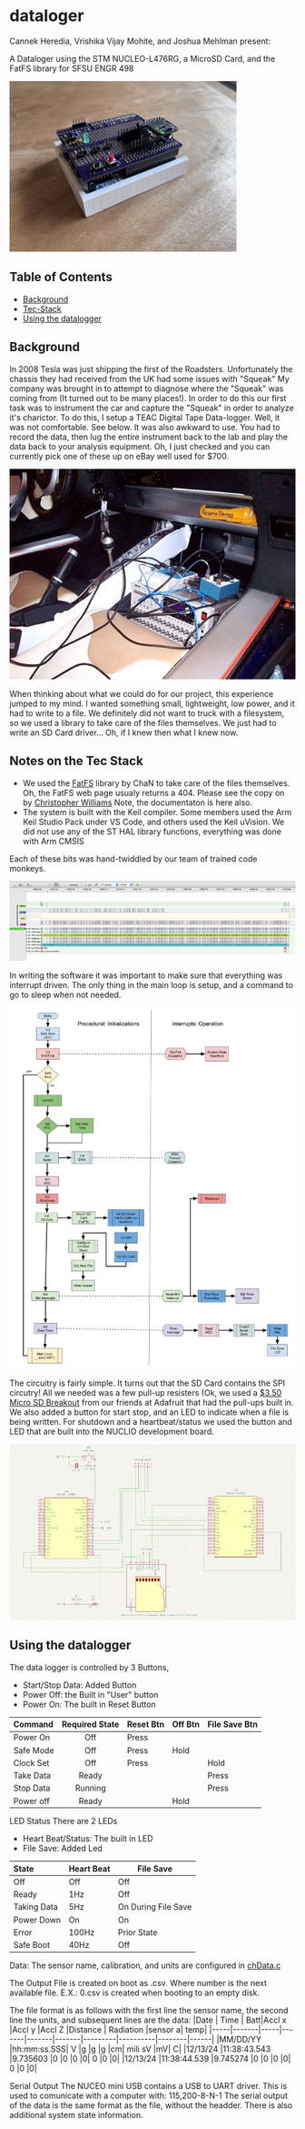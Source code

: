 # dataloger
Cannek Heredia, Vrishika Vijay Mohite, and Joshua Mehlman present:

A Dataloger using the STM NUCLEO-L476RG, a MicroSD Card, and the FatFS library for SFSU ENGR 498 

<img src="images/IMG_7176.jpg" width="400" >

## Table of Contents
- [Background](#background)
- [Tec-Stack](#Notes-on-the-Tec-Stack)
- [Using the datalogger](#Using-the-datalogger)

## Background
In 2008 Tesla was just shipping the first of the Roadsters. Unfortunately the chassis they had received from the UK had some issues with "Squeak"
My company was brought in to attempt to diagnose where the "Squeak" was coming from (It turned out to be many places!).
In order to do this our first task was to instrument the car and capture the "Squeak" in order to analyze it's charictor.
To do this, I setup a TEAC Digital Tape Data-logger. Well, it was not comfortable. See below.
It was also awkward to use. You had to record the data, then lug the entire instrument back to the lab and play the data back to your analysis equipment. Oh, I just checked and you can currently pick one of these up on eBay well used for $700.

![Instrumenting the Tesla Roadster!](/images/tesla.png "Datalogger In Tesla")

When thinking about what we could do for our project, this experience jumped to my mind.
I wanted something small, lightweight, low power, and it had to write to a file.
We definitely did not want to truck with a filesystem, so we used a library to take care of the files themselves. We just had to write an SD Card driver... Oh, if I knew then what I knew now.

## Notes on the Tec Stack
- We used the <a href="http://elm-chan.org/fsw/ff/00index_e.html">FatFS</a> library by ChaN to take care of the files themselves. Oh, the FatFS web page usualy returns a 404. Please see the copy on by <a href="https://github.com/abbrev/fatfs"> Christopher Williams</a> Note, the documentaton is here also.
- The system is built with the Keil compiler. Some members used the Arm Keil Studio Pack under VS Code, and others used the Keil uVision. We did not use any of the ST HAL library functions, everything was done with Arm CMSIS

Each of these bits was hand-twiddled by our team of trained code monkeys.

<img src="images/sdRead.jpg">

In writing the software it was important to make sure that everything was interrupt driven. The only thing in the main loop is setup, and a command to go to sleep when not needed.

![The Datalogger Software Flow Chart](/images/flowChart.jpg "Flow Chart")


The circuitry is fairly simple. It turns out that the SD Card contains the SPI circutry!
All we needed was a few pull-up resisters (Ok, we used a <a href="https://www.adafruit.com/product/4682">$3.50 Micro SD Breakout</a> from our friends at Adafruit that had the pull-ups built in.
We also added a button for start stop, and an LED to indicate when a file is being written.
For shutdown and a heartbeat/status we used the button and LED that are built into the NUCLIO development board.

![The Datalogger Circuit Diagram](/images/circuitDiagram.jpg "Circuit")


## Using the datalogger
The data logger is controlled by 3 Buttons, 
- Start/Stop Data: Added Button
- Power Off: the Built in "User" button
- Power On: The built in Reset Button


|Command	  |Required State	|Reset Btn|Off Btn|File Save Btn|
|:----------|:-------------:|---------|-------|-------------|
|Power  On  |Off	          |Press	  |       |             |
|Safe Mode	|Off	          |Press	  | Hold  |             |	
|Clock Set	|Off	          |Press		|       | Hold        |
|Take Data	|Ready	        |		      |       |Press|
|Stop Data	|Running	      |		      |       |Press|
|Power off	|Ready	        |	        |Hold	  |


LED Status
There are 2 LEDs
- Heart Beat/Status: The built in LED
- File Save: Added Led

|State      | Heart Beat|File Save|
|:----------|-----------|--------|
|Off	      |  Off	    |Off  |
|Ready	    |1Hz	      |Off
|Taking Data|5Hz	      |On During File Save|
|Power Down	|On	        |On|
|Error	    |100Hz	    |Prior State|
|Safe Boot	|40Hz	      |Off|

Data: 
The sensor name, calibration, and units are configured in [chData.c](/chData.c)

The Output File is created on boot as <number>.csv. Where number is the next available file. 
E.X.: 0.csv is created when booting to an empty disk. 

The file format is as follows with the first line the sensor name, the second line the units, and subsequent lines are the data:
|Date	| Time	| Batt|Accl x	|Accl y	|Accl Z	|Distance |	Radiation	|sensor a|	temp|
|-----|-------|-----|-------|-------|-------|---------|----------|--------|------|
|MM/DD/YY	|hh:mm:ss.SSS|	V |g	|g	|g	|cm|	mili sV	|mV|	C|
|12/13/24	|11:38:43.543	|9.735603	  |0	|0	|0	|0|	0	|0	|0|
|12/13/24	|11:38:44.539	|9.745274	  |0	|0	|0	|0|	0	|0	|0|


Serial Output
The NUCEO mini USB contains a USB to UART driver. This is used to comunicate with a computer with: 115,200-8-N-1
The serial output of the data is the same format as the file, without the headder.
There is also additional system state information.
